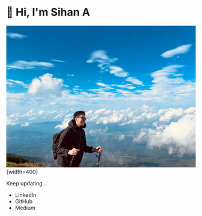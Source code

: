 👋 Hi, I'm Sihan A
===

![self](imgs/self.JPG){width=400}

Keep updating...

- LinkedIn
- GitHub
- Medium
